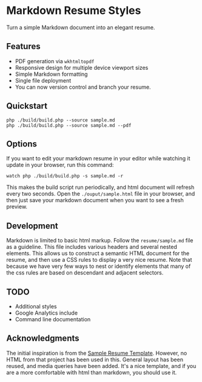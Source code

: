 # Markdown Resume Styles

Turn a simple Markdown document into an elegant resume.

## Features

* PDF generation via `wkhtmltopdf`
* Responsive design for multiple device viewport sizes
* Simple Markdown formatting
* Single file deployment
* You can now version control and branch your resume.

## Quickstart

    php ./build/build.php --source sample.md
    php ./build/build.php --source sample.md --pdf

## Options

If you want to edit your markdown resume in your editor while watching it
update in your browser, run this command:

    watch php ./build/build.php -s sample.md -r
    
This makes the build script run periodically, and html document will refresh
every two seconds. Open the `./ouput/sample.html` file in your browser, and
then just save your markdown document when you want to see a fresh preview.

## Development

Markdown is limited to basic html markup. Follow the `resume/sample.md` file 
as a guideline. This file includes various headers and several nested elements.
This allows us to construct a semantic HTML document for the resume, and then
use a CSS rules to display a very nice resume. Note that because we have very
few ways to nest or identify elements that many of the css rules are based
on descendant and adjacent selectors. 

## TODO

* Additional styles
* Google Analytics include
* Command line documentation

## Acknowledgments

The initial inspiration is from the [Sample Resume Template](http://sampleresumetemplate.net/).
However, no HTML from that project has been used in this. General layout has been reused, and media queries
have been added. It's a nice template, and if you are a more comfortable with html than markdown, you should use it.